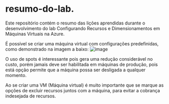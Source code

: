 # resumo-do-lab.
Este repositório contém o resumo das lições aprendidas durante o desenvolvimento do lab 
Configurando Recursos e Dimensionamentos em Máquinas Virtuais na Azure.

É possível se criar uma máquina virtual com configurações predefinidas, como demonstrado na imagem a baixo:
![image](https://github.com/user-attachments/assets/814527e1-292b-4c4e-9383-650eb4e0bdd2)

O uso de spots é interessante pois gera uma redução considerável no custo, porém jamais deve ser habilitada em máquinas de produção, pois está opção permite que a máquina possa ser desligada a qualquer momento.

Ao se criar uma VM (Máquina virtual) é muito importante que se marque as opções de excluir recursos juntos com a máquina, para evitar a cobrança indesejada de recursos.
